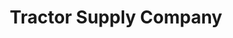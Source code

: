---
title: "Tractor Supply Company"
url: /san-angelo/tractor-supply-company-north-bryant-boulevard/
shop: general
---